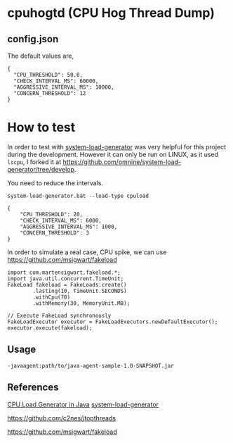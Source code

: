 # cpuhogtd (CPU Hog Thread Dump)

## config.json

The default values are,

```
{
  "CPU_THRESHOLD": 50.0,
  "CHECK_INTERVAL_MS": 60000,
  "AGGRESSIVE_INTERVAL_MS": 10000,
  "CONCERN_THRESHOLD": 12
}
```

# How to test

In order to test with [system-load-generator](https://github.com/pradykaushik/system-load-generator) was very helpful for this project during the development. However it can only be run on LINUX, as it used `lscpu`, I forked it at https://github.com/omnine/system-load-generator/tree/develop.

 You need to reduce the intervals.

`system-load-generator.bat --load-type cpuload`

```
{
	"CPU_THRESHOLD": 20,
	"CHECK_INTERVAL_MS": 6000,
	"AGGRESSIVE_INTERVAL_MS": 1000,
	"CONCERN_THRESHOLD": 3
}
```

In order to simulate a real case, CPU spike, we can use https://github.com/msigwart/fakeload

```
import com.martensigwart.fakeload.*;
import java.util.concurrent.TimeUnit;
FakeLoad fakeload = FakeLoads.create()
        .lasting(10, TimeUnit.SECONDS)
        .withCpu(70)
        .withMemory(30, MemoryUnit.MB);

// Execute FakeLoad synchronously
FakeLoadExecutor executor = FakeLoadExecutors.newDefaultExecutor();
executor.execute(fakeload);

```

## Usage

`-javaagent:path/to/java-agent-sample-1.0-SNAPSHOT.jar`

## References

[CPU Load Generator in Java](https://blog.caffinc.com/2016/03/cpu-load-generator/)
[system-load-generator](https://github.com/pradykaushik/system-load-generator)

https://github.com/c2nes/jtopthreads

https://github.com/msigwart/fakeload